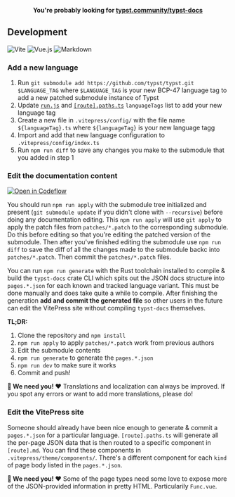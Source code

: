 <p align=center>
  <b>You're probably looking for <a href="https://typst.community/typst-docs/">typst.community/typst-docs</a></b>
</p>

## Development

![Vite](https://img.shields.io/static/v1?style=for-the-badge&message=Vite&color=646CFF&logo=Vite&logoColor=FFFFFF&label=)
![Vue.js](https://img.shields.io/static/v1?style=for-the-badge&message=Vue.js&color=222222&logo=Vue.js&logoColor=4FC08D&label=)
![Markdown](https://img.shields.io/static/v1?style=for-the-badge&message=Markdown&color=000000&logo=Markdown&logoColor=FFFFFF&label=)

### Add a new language

1. Run `git submodule add https://github.com/typst/typst.git $LANGUAGE_TAG` where `$LANGUAGE_TAG` is your new BCP-47 language tag to add a new patched submodule instance of Typst
2. Update [`run.js`](run.js) and [`[route].paths.ts`](./[route].paths.ts) `languageTags` list to add your new language tag
3. Create a new file in `.vitepress/config/` with the file name `${languageTag}.ts` where `${languageTag}` is your new language tagg
4. Import and add that new language configuration to `.vitepress/config/index.ts`
5. Run `npm run diff` to save any changes you make to the submodule that you added in step 1

### Edit the documentation content

[![Open in Codeflow](https://developer.stackblitz.com/img/open_in_codeflow.svg)](https://pr.new/https://github.com/typst-community/typst-docs)

You should run `npm run apply` with the submodule tree initialized and present (`git submodule update` if you didn't clone with `--recursive`) before doing any documentation editing. This `npm run apply` will use `git apply` to apply the patch files from `patches/*.patch` to the corresponding submodule. Do this before editing so that you're editing the patched version of the submodule. Then after you've finished editing the submodule use `npm run diff` to save the diff of all the changes made to the submodule backc into `patches/*.patch`. Then commit the `patches/*.patch` files.

You can run `npm run generate` with the Rust toolchain installed to compile & build the `typst-docs` crate CLI which spits out the JSON docs structure into `pages.*.json` for each known and tracked language variant. This must be done manually and does take quite a while to compile. After finishing the generation **add and commit the generated file** so other users in the future can edit the VitePress site without compiling `typst-docs` themselves.

**TL;DR:**

1. Clone the repository and `npm install`
3. `npm run apply` to apply `patches/*.patch` work from previous authors
4. Edit the submodule contents
5. `npm run generate` to generate the `pages.*.json`
6. `npm run dev` to make sure it works
7. Commit and push!

**🙌 We need you! ❤️** Translations and localization can always be improved. If you spot any errors or want to add more translations, please do!

### Edit the VitePress site

Someone should already have been nice enough to generate & commit a `pages.*.json` for a particular language. `[route].paths.ts` will generate all the per-page JSON data that is then routed to a specific component in `[route].md`. You can find these components in `.vitepress/theme/components/`. There's a different component for each `kind` of page body listed in the `pages.*.json`.

**🙌 We need you! ❤️** Some of the page types need some love to expose more of the JSON-provided information in pretty HTML. Particularily `Func.vue`.
